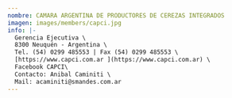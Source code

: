 ```yaml
---
nombre: CAMARA ARGENTINA DE PRODUCTORES DE CEREZAS INTEGRADOS
imagen: images/members/capci.jpg
info: |-
  Gerencia Ejecutiva \ 
  8300 Neuquén - Argentina \
  Tel. (54) 0299 485553 | Fax (54) 0299 485553 \
  [https://www.capci.com.ar ](https://www.capci.com.ar) \
  Facebook CAPCI\
  Contacto: Anibal Caminiti \
  Mail: acaminiti@smandes.com.ar
---
```


